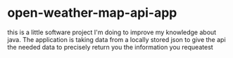 # open-weather-map-api-app

this is a little software project I'm doing to improve my knowledge about java.
The application is taking data from a locally stored json 
to give the api the needed data to precisely return you the information you requeatest
